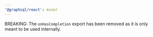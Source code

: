 ```yaml
---
'@graphiql/react': minor
---
```


BREAKING: The `onHasCompletion` export has been removed as it is only meant to be used internally.
